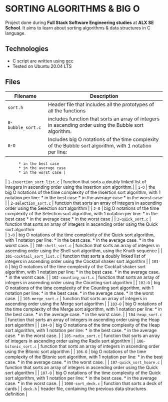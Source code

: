 # SORTING ALGORITHMS & BIG O

Project done during **Full Stack Software Engineering studies** at **ALX SE School**.
It aims to learn about sorting algorithms & data structures in C language.

## Technologies
* C script are written using gcc
* Tested on Ubuntu 20.04 LTS

## Files

| Filename | Description |
| -------- | ----------- |
| `sort.h` | Header file that includes all the prototypes of all the functions |
| `0-bubble_sort.c` | includes function that sorts an array of integers in ascending order using the Bubble sort algorithm. |
| `0-O` | Includes big O notations of the time complexity of the Bubble sort algorithm, with 1 notation per line:
          * in the best case
          * in the average case
          * in the worst case |
| `1-insertion_sort_list.c` | function that sorts a doubly linked list of integers in ascending order using the Insertion sort algorithm.|
| `1-O` | the big O notations of the time complexity of the Insertion sort algorithm, with 1 notation per line:
          * in the best case
          * in the average case
          * in the worst case |
| `2-selection_sort.c` | function that sorts an array of integers in ascending order using the Selection sort algorithm |
| `2-O` | big O notations of the time complexity of the Selection sort algorithm, with 1 notation per line:
          * in the best case
          * in the average case
          * in the worst case |
| `3-quick_sort.c` | function that sorts an array of integers in ascending order using the Quick sort algorithm                                              
| `3-O` |  big O notations of the time complexity of the Quick sort algorithm, with 1 notation per line:
            * in the best case.
            * in the average case.
            * in the worst case. |
| `100-shell_sort.c` | function that sorts an array of integers in ascending order using the Shell sort algorithm, using the Knuth sequence |
| `101-cocktail_sort_list.c` | function that sorts a doubly linked list of integers in ascending order using the Cocktail shaker sort algorithm |
| `101-O` |  big O notations of the time complexity of the Cocktail shaker sort algorithm, with 1 notation per line:
             * in the best case.
             * in the average case.
             * in the worst case. |
| `102-counting_sort.c` | function that sorts an array of integers in ascending order using the Counting sort algorithm |
| `102-O` | big O notations of the time complexity of the Counting sort algorithm, with 1 notation per line:
            * in the best case.
            * in the average case.
            * in the worst case. |
| `103-merge_sort.c` | function that sorts an array of integers in ascending order using the Merge sort algorithm |
| `103-O` | big O notations of the time complexity of the Merge sort algorithm, with 1 notation per line:
            * in the best case.
            * in the average case.
            * in the worst case. |
| `104-heap_sort.c` | function that sorts an array of integers in ascending order using the Heap sort algorithm |
| `104-O` |  big O notations of the time complexity of the Heap sort algorithm, with 1 notation per line:
             * in the best case.
             * in the average case.
             * in the worst case. |
| `105-radix_sort.c` | function that sorts an array of integers in ascending order using the Radix sort algorithm |
| `106-bitonic_sort.c` | function that sorts an array of integers in ascending order using the Bitonic sort algorithm |
| `106-O` | big O notations of the time complexity of the Bitonic sort algorithm, with 1 notation per line:
            * in the best case.
            * in the average case.
            * in the worst case. |
| `107-quick_sort_hoare.c` | function that sorts an array of integers in ascending order using the Quick sort algorithm |
| `107-O` | big O notations of the time complexity of the Quick sort algorithm, with 1 notation per line:
            * in the best case.
            * in the average case.
            * in the worst case. |
| `1000-sort_deck.c` | function that sorts a deck of cards |
| `deck.h` | header file, containing the previous data structures definition |
